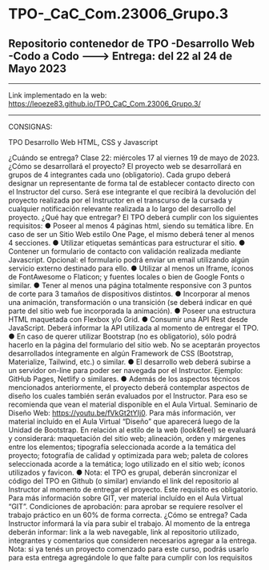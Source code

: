 # TPO-_CaC_Com.23006_Grupo.3
Repositorio contenedor de TPO -Desarrollo Web -Codo a Codo ---> Entrega: del 22 al 24 de Mayo 2023
------------------------------------------------------------------------------
**************************************************************************************

Link implementado en la web: https://leoeze83.github.io/TPO_CaC_Com.23006_Grupo.3/

**************************************************************************************
CONSIGNAS:

TPO Desarrollo Web
HTML, CSS y Javascript

¿Cuándo se entrega?
Clase 22: miércoles 17 al viernes 19 de mayo de 2023.
¿Cómo se desarrollará el proyecto?
El proyecto web se desarrollará en grupos de 4 integrantes cada uno (obligatorio). Cada
grupo deberá designar un representante de forma tal de establecer contacto directo con el
Instructor del curso. Será ese integrante el que recibirá la devolución del proyecto realizada
por el Instructor en el transcurso de la cursada y cualquier notificación relevante realizada a
lo largo del desarrollo del proyecto.
¿Qué hay que entregar?
El TPO deberá cumplir con los siguientes requisitos:
● Poseer al menos 4 páginas html, siendo su temática libre. En caso de ser un Sitio
Web estilo One Page, el mismo deberá tener al menos 4 secciones.
● Utilizar etiquetas semánticas para estructurar el sitio.
● Contener un formulario de contacto con validación realizada mediante Javascript.
Opcional: el formulario podrá enviar un email utilizando algún servicio externo
destinado para ello.
● Utilizar al menos un Iframe, íconos de FontAwesome o Flaticon; y fuentes locales o
bien de Google Fonts o similar.
● Tener al menos una página totalmente responsive con 3 puntos de corte para 3
tamaños de dispositivos distintos.
● Incorporar al menos una animación, transformación o una transición (se deberá
indicar en qué parte del sitio web fue incorporada la animación).
● Poseer una estructura HTML maquetada con Flexbox y/o Grid.
● Consumir una API Rest desde JavaScript. Deberá informar la API utilizada al
momento de entregar el TPO.
● En caso de querer utilizar Bootstrap (no es obligatorio), sólo podrá hacerlo en la
página del formulario del sitio web. No se aceptarán proyectos desarrollados
íntegramente en algún Framework de CSS (Bootstrap, Materialize, Tailwind, etc.) o
similar.
● El desarrollo web deberá subirse a un servidor on-line para poder ser navegada por
el Instructor. Ejemplo: GitHub Pages, Netlify o similares.
● Además de los aspectos técnicos mencionados anteriormente, el proyecto deberá
contemplar aspectos de diseño los cuales también serán evaluados por el
Instructor. Para eso se recomienda que vean el material disponible en el Aula
Virtual. Seminario de Diseño Web: https://youtu.be/fVkGt2tYIj0. Para más
información, ver material incluído en el Aula Virtual “Diseño” que aparecerá luego
de la Unidad de Bootstrap. En relación al estilo de la web (look&feel) se evaluará y
considerará: maquetación del sitio web; alineación, orden y márgenes entre los
elementos; tipografía seleccionada acorde a la temática del proyecto; fotografía de
calidad y optimizada para web; paleta de colores seleccionada acorde a la temática;
logo utilizado en el sitio web; íconos utilizados y favicon.
● Nota: el TPO es grupal, deberán sincronizar el código del TPO en Github (o similar)
enviando el link del repositorio al Instructor al momento de entregar el proyecto.
Este requisito es obligatorio. Para más información sobre GIT, ver material incluído
en el Aula Virtual “GIT”.
Condiciones de aprobación: para aprobar se requiere resolver el trabajo práctico en un
60% de forma correcta.
¿Cómo se entrega?
Cada Instructor informará la vía para subir el trabajo. Al momento de la entrega deberán
informar: link a la web navegable, link al repositorio utilizado, integrantes y comentarios que
consideren necesarios agregar a la entrega.
Nota: si ya tenés un proyecto comenzado para este curso, podrás usarlo para esta entrega
agregándole lo que falte para cumplir con los requisitos

